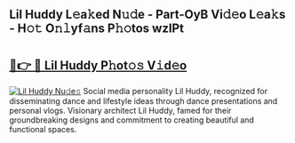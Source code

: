 ## Lil Huddy L𝚎a𝚔ed N𝚞𝚍e - Part-OyB Vi𝚍𝚎o L𝚎a𝚔s - H𝚘𝚝 O𝚗𝚕yf𝚊ns P𝚑𝚘tos wzIPt

# <h2><a href="http://kfeknt.oniu.top/?m=Lil+Huddy">🔗👉 🔴 Lil Huddy P𝚑ot𝚘𝚜 V𝚒d𝚎o</a></h2>

[![Lil Huddy Nu𝚍e𝚜](https://i.imgur.com/0qMVB7G.gif)](http://kfeknt.oniu.top/?m=Lil+Huddy)
Social media personality Lil Huddy, recognized for disseminating dance and lifestyle ideas through dance presentations and personal vlogs. Visionary architect Lil Huddy, famed for their groundbreaking designs and commitment to creating beautiful and functional spaces.  
